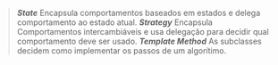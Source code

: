 > ***State*** Encapsula comportamentos baseados em estados e delega comportamento ao estado atual.
> ***Strategy*** Encapsula Comportamentos intercambiáveis e usa delegação para decidir qual comportamento deve ser usado.
> ***Template Method*** As subclasses decidem como implementar os passos de um algorítimo.
